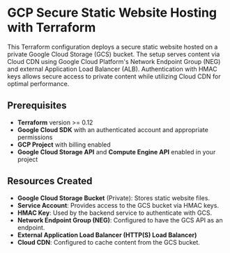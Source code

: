 # GCP Secure Static Website Hosting with Terraform

This Terraform configuration deploys a secure static website hosted on a private Google Cloud Storage (GCS) bucket. The setup serves content via Cloud CDN using Google Cloud Platform's Network Endpoint Group (NEG) and external Application Load Balancer (ALB). Authentication with HMAC keys allows secure access to private content while utilizing Cloud CDN for optimal performance.


## Prerequisites

- **Terraform** version >= 0.12
- **Google Cloud SDK** with an authenticated account and appropriate permissions
- **GCP Project** with billing enabled
- **Google Cloud Storage API** and **Compute Engine API** enabled in your project

## Resources Created

- **Google Cloud Storage Bucket** (Private): Stores static website files.
- **Service Account**: Provides access to the GCS bucket via HMAC keys.
- **HMAC Key**: Used by the backend service to authenticate with GCS.
- **Network Endpoint Group (NEG)**: Configured to have the GCS API as an endpoint.
- **External Application Load Balancer (HTTP(S) Load Balancer)**
- **Cloud CDN**: Configured to cache content from the GCS bucket.
